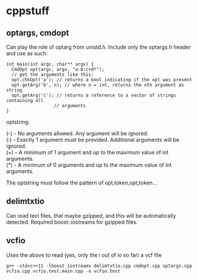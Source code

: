 # cppstuff

## optargs, cmdopt

Can play the role of optarg from unistd.h. Include only the optargs.h header and
use as such:

```
int main(int argc, char** argv) {
  CmdOpt opt(argc, argv, "a-b:c+d*");
  // get the arguments like this:
  opt.chkOpt('a'); // returns a bool indicating if the opt was present
  opt.getArg('b', n); // where n = int, returns the nth argument as string
  opt.getArg('c'); // returns a reference to a vector of strings containing all
                  // arguments
}
```
optstring:

(-) - No arguments allowed. Any argument will be ignored.   
(:) - Exactly 1 argument must be provided. Additional arguments will be ignored.   
(+) - A minimum of 1 argument and up to the maximum value of int arguments.  
(\*) - A minimum of 0 arguments and up to the maximum value of int arguments.  

The optstring must follow the pattern of opt,token,opt,token...

## delimtxtio

Can read text files, that maybe gzipped, and this will be automatically
detected. Required boost::iostreams for gzipped files.

## vcfio

Uses the above to read (yes, only the i out of io so far) a vcf file

```g++ -std=c++11 -lboost_iostreams delimtxtio.cpp cmdopt.cpp optargs.cpp vcfio.cpp vcfio.test.main.cpp -o vcfio.test```
